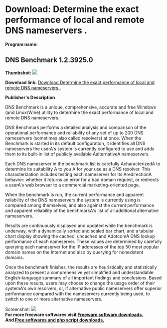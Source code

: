 # Download: Determine the exact performance of local and remote DNS nameservers .

**Program name:**

## DNS Benchmark 1.2.3925.0

  
**Thumbshot:** ![](http://www.freewarefiles.com/screenshot/dns_bnchmrk_md.jpg)   
  
**Download link:** [Download Determine the exact performance of local and remote DNS nameservers .](http://freesoftwares.boysofts.com/DNS-Benchmark_program_57822.html)  
  


**Publisher's Description**  
  


DNS Benchmark is a unique, comprehensive, accurate and free Windows (and Linux/Wine) utility to determine the exact performance of local and remote DNS nameservers. 

DNS Benchmark performs a detailed analysis and comparison of the operational performance and reliability of any set of up to 200 DNS nameservers (sometimes also called resolvers) at once. When the Benchmark is started in its default configuration, it identifies all DNS nameservers the userA's system is currently configured to use and adds them to its built-in list of publicly available AalternativeA nameservers. 

Each DNS nameserver in the benchmark list is carefully AcharacterizedA to determine its suitability A to you A for your use as a DNS resolver. This characterization includes testing each nameserver for its AredirectionA behavior: whether it returns an error for a bad domain request, or redirects a userA's web browser to a commercial marketing-oriented page. 

When the benchmark is run, the current performance and apparent reliability of the DNS nameservers the system is currently using is compared among themselves, and also against the current performance and apparent reliability of the benchmarkA's list of all additional alternative nameservers.

Results are continuously displayed and updated while the benchmark is underway, with a dynamically sorted and scaled bar chart, and a tabular chart display showing the cached, uncached and AdotcomA DNS lookup performance of each nameserver. These values are determined by carefully querying each nameserver for the IP addresses of the top 50 most popular domain names on the Internet and also by querying for nonexistent domains.

Once the benchmark finishes, the results are heuristically and statistically analyzed to present a comprehensive yet simplified and understandable English-language summary of all important findings and conclusions. Based upon these results, users may choose to change the usage order of their systemA's own resolvers, or, if alternative public nameservers offer superior performance compared with the nameservers currently being used, to switch to one or more alternative nameservers.

  
  
Screenshot: ![](http://www.freewarefiles.com/screenshot/dns_bnchmrk.jpg)   
**For more freeware softwares visit [Freeware software downloads.](http://freesoftwares.boysofts.com/)**   
**And [Free softwares and php script downloads.](http://www.boysofts.com/)**
